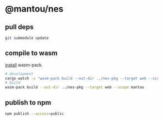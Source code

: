 # @mantou/nes

## pull deps

```bash
git submodule update
```

## compile to wasm

[install](https://rustwasm.github.io/wasm-pack/installer/) wasm-pack.

```bash
# development
cargo watch -s "wasm-pack build --out-dir ../nes-pkg --target web --scope mantou --debug"
# build
wasm-pack build --out-dir ../nes-pkg --target web --scope mantou
```

## publish to npm

```bash
npm publish --access=public
```
